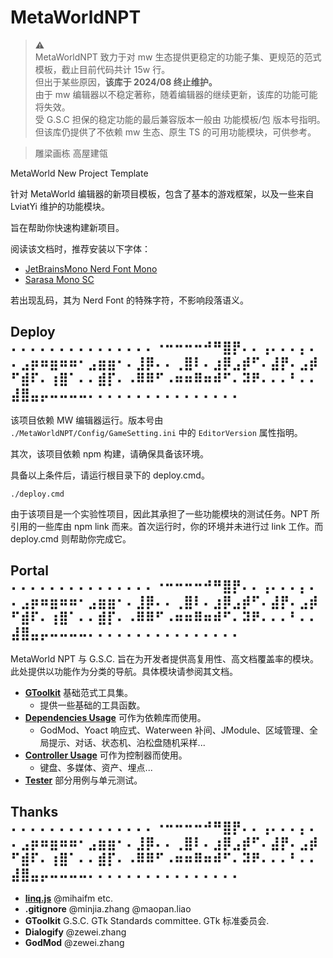 # MetaWorldNPT

> :warning:   
> MetaWorldNPT 致力于对 mw 生态提供更稳定的功能子集、更规范的范式模板，截止目前代码共计 15w 行。  
> 但出于某些原因，**该库于 2024/08 终止维护。**  
> 由于 mw 编辑器以不稳定著称，随着编辑器的继续更新，该库的功能可能将失效。  
> 受 G.S.C 担保的稳定功能的最后兼容版本一般由 功能模板/包 版本号指明。  
> 但该库仍提供了不依赖 mw 生态、原生 TS 的可用功能模块，可供参考。  

> 雕梁画栋 高屋建瓴

MetaWorld New Project Template

针对 MetaWorld 编辑器的新项目模板，包含了基本的游戏框架，以及一些来自 LviatYi 维护的功能模块。

旨在帮助你快速构建新项目。

阅读该文档时，推荐安装以下字体：

- [JetBrainsMono Nerd Font
  Mono][JetbrainsMonoNerdFont]
- [Sarasa Mono SC][SarasaMonoSC]

若出现乱码，其为 Nerd Font 的特殊字符，不影响段落语义。

## Deploy ⠄⠄⠄⠄⠄⠄⠄⠄⠄⠄⠄⠄⠄⠄⠄⠐⠒⠒⠒⠒⠚⠛⣿⡟⠄⠄⢠⠄⠄⠄⡄⠄⠄⣠⡶⠶⣶⠶⠶⠂⣠⣶⣶⠂⠄⣸⡿⠄⠄⢀⣿⠇⠄⣰⡿⣠⡾⠋⠄⣼⡟⠄⣠⡾⠋⣾⠏⠄⢰⣿⠁⠄⠄⣾⡏⠄⠠⠿⠿⠋⠠⠶⠶⠿⠶⠾⠋⠄⠽⠟⠄⠄⠄⠃⠄⠄⣼⣿⣤⡤⠤⠤⠤⠤⠄⠄⠄⠄⠄⠄⠄⠄⠄⠄⠄⠄⠄⠄⠄⠄

该项目依赖 MW 编辑器运行。版本号由 `./MetaWorldNPT/Config/GameSetting.ini` 中的 `EditorVersion` 属性指明。

其次，该项目依赖 npm 构建，请确保具备该环境。

具备以上条件后，请运行根目录下的 deploy.cmd。

```shell
./deploy.cmd
```

由于该项目是一个实验性项目，因此其承担了一些功能模块的测试任务。NPT 所引用的一些库由 npm link 而来。首次运行时，你的环境并未进行过
link 工作。而 deploy.cmd 则帮助你完成它。

## Portal ⠄⠄⠄⠄⠄⠄⠄⠄⠄⠄⠄⠄⠄⠄⠄⠐⠒⠒⠒⠒⠚⠛⣿⡟⠄⠄⢠⠄⠄⠄⡄⠄⠄⣠⡶⠶⣶⠶⠶⠂⣠⣶⣶⠂⠄⣸⡿⠄⠄⢀⣿⠇⠄⣰⡿⣠⡾⠋⠄⣼⡟⠄⣠⡾⠋⣾⠏⠄⢰⣿⠁⠄⠄⣾⡏⠄⠠⠿⠿⠋⠠⠶⠶⠿⠶⠾⠋⠄⠽⠟⠄⠄⠄⠃⠄⠄⣼⣿⣤⡤⠤⠤⠤⠤⠄⠄⠄⠄⠄⠄⠄⠄⠄⠄⠄⠄⠄⠄⠄⠄

MetaWorld NPT 与 G.S.C. 旨在为开发者提供高复用性、高文档覆盖率的模块。    
此处提供以功能作为分类的导航。具体模块请参阅其文档。

- **[GToolkit][gtoolkit]** 基础范式工具集。
    - 提供一些基础的工具函数。
- **[Dependencies Usage][dependencies-usage]** 可作为依赖库而使用。
    - GodMod、Yoact 响应式、Waterween 补间、JModule、区域管理、全局提示、对话、状态机、泊松盘随机采样...
- **[Controller Usage][controller-usage]** 可作为控制器而使用。
    - 键盘、多媒体、资产、埋点...
- **[Tester][game-start]** 部分用例与单元测试。

## Thanks ⠄⠄⠄⠄⠄⠄⠄⠄⠄⠄⠄⠄⠄⠄⠄⠐⠒⠒⠒⠒⠚⠛⣿⡟⠄⠄⢠⠄⠄⠄⡄⠄⠄⣠⡶⠶⣶⠶⠶⠂⣠⣶⣶⠂⠄⣸⡿⠄⠄⢀⣿⠇⠄⣰⡿⣠⡾⠋⠄⣼⡟⠄⣠⡾⠋⣾⠏⠄⢰⣿⠁⠄⠄⣾⡏⠄⠠⠿⠿⠋⠠⠶⠶⠿⠶⠾⠋⠄⠽⠟⠄⠄⠄⠃⠄⠄⣼⣿⣤⡤⠤⠤⠤⠤⠄⠄⠄⠄⠄⠄⠄⠄⠄⠄⠄⠄⠄⠄⠄⠄

- **[linq.js][linq.js]** @mihaifm etc.
- **.gitignore** @minjia.zhang @maopan.liao
- **GToolkit** G.S.C. GTk Standards committee. GTk 标准委员会.
- **Dialogify** @zewei.zhang
- **GodMod** @zewei.zhang

[gtoolkit]:https://github.com/LviatYi/MetaWorldNPT/tree/main/MetaWorldNPT/JavaScripts/util

[dependencies-usage]:https://github.com/LviatYi/MetaWorldNPT/tree/main/MetaWorldNPT/JavaScripts/depend

[controller-usage]:https://github.com/LviatYi/MetaWorldNPT/tree/main/MetaWorldNPT/JavaScripts/controller

[game-start]:https://github.com/LviatYi/MetaWorldNPT/blob/main/MetaWorldNPT/JavaScripts/GameStart.ts

[JetbrainsMonoNerdFont]:https://github.com/ryanoasis/nerd-fonts/releases/download/v3.0.2/JetBrainsMono.zip@fallbackFont

[SarasaMonoSC]:https://github.com/be5invis/Sarasa-Gothic/releases/download/v0.41.6/sarasa-gothic-ttf-0.41.6.7z

[linq.js]:https://github.com/mihaifm/linq